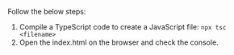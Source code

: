 Follow the below steps:
1. Compile a TypeScript code to create a JavaScript file: ```npx tsc <filename>```
2. Open the index.html on the browser and check the console.
